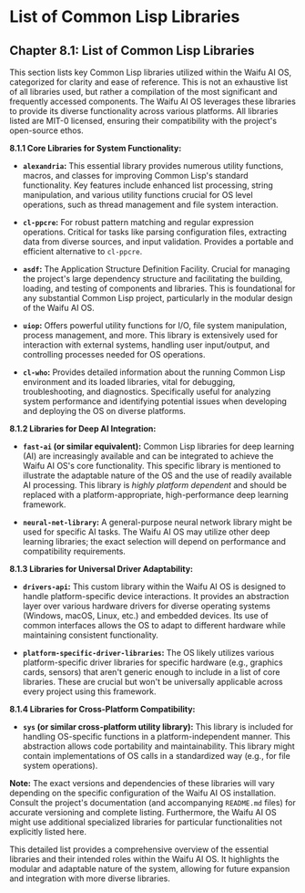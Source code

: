 # List of Common Lisp Libraries

## Chapter 8.1: List of Common Lisp Libraries

This section lists key Common Lisp libraries utilized within the Waifu AI OS, categorized for clarity and ease of reference.  This is not an exhaustive list of all libraries used, but rather a compilation of the most significant and frequently accessed components.  The Waifu AI OS leverages these libraries to provide its diverse functionality across various platforms.  All libraries listed are MIT-0 licensed, ensuring their compatibility with the project's open-source ethos.

**8.1.1 Core Libraries for System Functionality:**

* **`alexandria`:**  This essential library provides numerous utility functions, macros, and classes for improving Common Lisp's standard functionality.  Key features include enhanced list processing, string manipulation, and various utility functions crucial for OS level operations, such as thread management and file system interaction.

* **`cl-ppcre`:**  For robust pattern matching and regular expression operations.  Critical for tasks like parsing configuration files, extracting data from diverse sources, and input validation.  Provides a portable and efficient alternative to `cl-ppcre`.

* **`asdf`:**  The Application Structure Definition Facility.  Crucial for managing the project's large dependency structure and facilitating the building, loading, and testing of components and libraries.  This is foundational for any substantial Common Lisp project, particularly in the modular design of the Waifu AI OS.

* **`uiop`:**  Offers powerful utility functions for I/O, file system manipulation, process management, and more.  This library is extensively used for interaction with external systems, handling user input/output, and controlling processes needed for OS operations.

* **`cl-who`:** Provides detailed information about the running Common Lisp environment and its loaded libraries, vital for debugging, troubleshooting, and diagnostics.  Specifically useful for analyzing system performance and identifying potential issues when developing and deploying the OS on diverse platforms.

**8.1.2 Libraries for Deep AI Integration:**

* **`fast-ai` (or similar equivalent):**  Common Lisp libraries for deep learning (AI) are increasingly available and can be integrated to achieve the Waifu AI OS's core functionality.  This specific library is mentioned to illustrate the adaptable nature of the OS and the use of readily available AI processing. This library is *highly platform dependent* and should be replaced with a platform-appropriate, high-performance deep learning framework.


* **`neural-net-library`:**  A general-purpose neural network library might be used for specific AI tasks.  The Waifu AI OS may utilize other deep learning libraries; the exact selection will depend on performance and compatibility requirements.

**8.1.3 Libraries for Universal Driver Adaptability:**

* **`drivers-api`:** This custom library within the Waifu AI OS is designed to handle platform-specific device interactions.  It provides an abstraction layer over various hardware drivers for diverse operating systems (Windows, macOS, Linux, etc.) and embedded devices. Its use of common interfaces allows the OS to adapt to different hardware while maintaining consistent functionality.

* **`platform-specific-driver-libraries`:** The OS likely utilizes various platform-specific driver libraries for specific hardware (e.g., graphics cards, sensors) that aren't generic enough to include in a list of core libraries. These are crucial but won't be universally applicable across every project using this framework.

**8.1.4 Libraries for Cross-Platform Compatibility:**

* **`sys` (or similar cross-platform utility library):** This library is included for handling OS-specific functions in a platform-independent manner. This abstraction allows code portability and maintainability.  This library might contain implementations of OS calls in a standardized way (e.g., for file system operations).


**Note:** The exact versions and dependencies of these libraries will vary depending on the specific configuration of the Waifu AI OS installation.  Consult the project's documentation (and accompanying `README.md` files) for accurate versioning and complete listing.  Furthermore, the Waifu AI OS might use additional specialized libraries for particular functionalities not explicitly listed here.


This detailed list provides a comprehensive overview of the essential libraries and their intended roles within the Waifu AI OS.  It highlights the modular and adaptable nature of the system, allowing for future expansion and integration with more diverse libraries.


<a id='chapter-8-2'></a>

